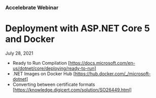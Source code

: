 ### Accelebrate Webinar
# Deployment with ASP.NET Core 5 and Docker
July 28, 2021

- Ready to Run Compilation [https://docs.microsoft.com/en-us/dotnet/core/deploying/ready-to-run]
- .NET Images on Docker Hub [https://hub.docker.com/_/microsoft-dotnet]
- Converting between certificate formats [https://knowledge.digicert.com/solution/SO26449.html]
